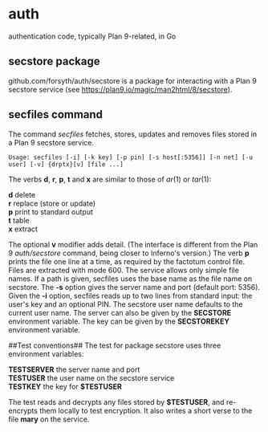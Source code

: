 # auth
authentication code, typically Plan 9-related, in Go

## secstore package
github.com/forsyth/auth/secstore is a package for interacting with a Plan 9 secstore service
(see https://plan9.io/magic/man2html/8/secstore).

## secfiles command
The command *secfiles* fetches, stores, updates and removes
files stored in a Plan 9 secstore service.

	Usage: secfiles [-i] [-k key] [-p pin] [-s host[:5356]] [-n net] [-u user] [-v] {drptx}[v] [file ...]

The verbs **d**, **r**, **p**, **t** and **x** are similar to those of *ar*(1) or *tar*(1):

**d** delete  
**r** replace (store or update)  
**p** print to standard output  
**t** table  
**x** extract  

The optional **v** modifier adds detail.
(The interface is different from the Plan 9 *auth/secstore* command, being closer to Inferno's version.)
The verb **p** prints the file one line at a time, as required by the factotum control file.
Files are extracted with mode 600.
The service allows only simple file names. If a path is given, secfiles uses the base name as the file name on secstore.
The **-s** option gives the server name and port (default port: 5356).
Given the **-i** option, secfiles reads up to two lines from standard input: the user's key and an optional PIN.
The secstore user name defaults to the current user name.
The server can also be given by the **SECSTORE** environment variable.
The key can be given by the **SECSTOREKEY** environment variable.

##Test conventions##
The test for package secstore uses three environment variables:

**TESTSERVER** the server name and port  
**TESTUSER** the user name on the secstore service  
**TESTKEY** the key for **$TESTUSER**  

The test reads and decrypts any files stored by **$TESTUSER**,
and re-encrypts them locally to test encryption.
It also writes a short verse to the file **mary** on the service.
